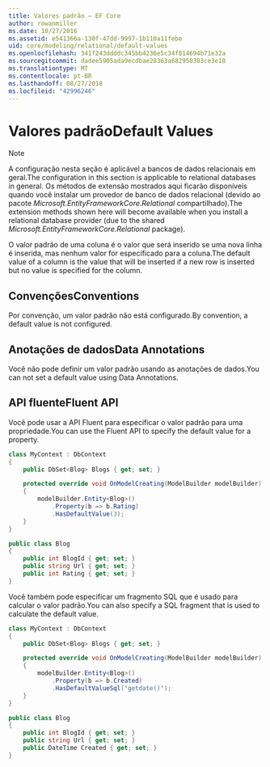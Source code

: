```yaml
---
title: Valores padrão – EF Core
author: rowanmiller
ms.date: 10/27/2016
ms.assetid: e541366a-130f-47dd-9997-1b110a11febe
uid: core/modeling/relational/default-values
ms.openlocfilehash: 341f243ddddc345bb4236e5c34f814694b71e32a
ms.sourcegitcommit: dadee5905ada9ecdbae28363a682950383ce3e10
ms.translationtype: MT
ms.contentlocale: pt-BR
ms.lasthandoff: 08/27/2018
ms.locfileid: "42996246"
---
```

# <a name="default-values"></a><span data-ttu-id="f942a-102">Valores padrão</span><span class="sxs-lookup"><span data-stu-id="f942a-102">Default Values</span></span>

> [!NOTE]  
> <span data-ttu-id="f942a-103">A configuração nesta seção é aplicável a bancos de dados relacionais em geral.</span><span class="sxs-lookup"><span data-stu-id="f942a-103">The configuration in this section is applicable to relational databases in general.</span></span> <span data-ttu-id="f942a-104">Os métodos de extensão mostrados aqui ficarão disponíveis quando você instalar um provedor de banco de dados relacional (devido ao pacote *Microsoft.EntityFrameworkCore.Relational* compartilhado).</span><span class="sxs-lookup"><span data-stu-id="f942a-104">The extension methods shown here will become available when you install a relational database provider (due to the shared *Microsoft.EntityFrameworkCore.Relational* package).</span></span>

<span data-ttu-id="f942a-105">O valor padrão de uma coluna é o valor que será inserido se uma nova linha é inserida, mas nenhum valor for especificado para a coluna.</span><span class="sxs-lookup"><span data-stu-id="f942a-105">The default value of a column is the value that will be inserted if a new row is inserted but no value is specified for the column.</span></span>

## <a name="conventions"></a><span data-ttu-id="f942a-106">Convenções</span><span class="sxs-lookup"><span data-stu-id="f942a-106">Conventions</span></span>

<span data-ttu-id="f942a-107">Por convenção, um valor padrão não está configurado.</span><span class="sxs-lookup"><span data-stu-id="f942a-107">By convention, a default value is not configured.</span></span>

## <a name="data-annotations"></a><span data-ttu-id="f942a-108">Anotações de dados</span><span class="sxs-lookup"><span data-stu-id="f942a-108">Data Annotations</span></span>

<span data-ttu-id="f942a-109">Você não pode definir um valor padrão usando as anotações de dados.</span><span class="sxs-lookup"><span data-stu-id="f942a-109">You can not set a default value using Data Annotations.</span></span>

## <a name="fluent-api"></a><span data-ttu-id="f942a-110">API fluente</span><span class="sxs-lookup"><span data-stu-id="f942a-110">Fluent API</span></span>

<span data-ttu-id="f942a-111">Você pode usar a API Fluent para especificar o valor padrão para uma propriedade.</span><span class="sxs-lookup"><span data-stu-id="f942a-111">You can use the Fluent API to specify the default value for a property.</span></span>

<!-- [!code-csharp[Main](samples/core/relational/Modeling/FluentAPI/Samples/Relational/DefaultValue.cs?highlight=9)] -->
``` csharp
class MyContext : DbContext
{
    public DbSet<Blog> Blogs { get; set; }

    protected override void OnModelCreating(ModelBuilder modelBuilder)
    {
        modelBuilder.Entity<Blog>()
            .Property(b => b.Rating)
            .HasDefaultValue(3);
    }
}

public class Blog
{
    public int BlogId { get; set; }
    public string Url { get; set; }
    public int Rating { get; set; }
}
```

<span data-ttu-id="f942a-112">Você também pode especificar um fragmento SQL que é usado para calcular o valor padrão.</span><span class="sxs-lookup"><span data-stu-id="f942a-112">You can also specify a SQL fragment that is used to calculate the default value.</span></span>

<!-- [!code-csharp[Main](samples/core/relational/Modeling/FluentAPI/Samples/Relational/DefaultValueSql.cs?highlight=9)] -->
``` csharp
class MyContext : DbContext
{
    public DbSet<Blog> Blogs { get; set; }

    protected override void OnModelCreating(ModelBuilder modelBuilder)
    {
        modelBuilder.Entity<Blog>()
            .Property(b => b.Created)
            .HasDefaultValueSql("getdate()");
    }
}

public class Blog
{
    public int BlogId { get; set; }
    public string Url { get; set; }
    public DateTime Created { get; set; }
}
```
